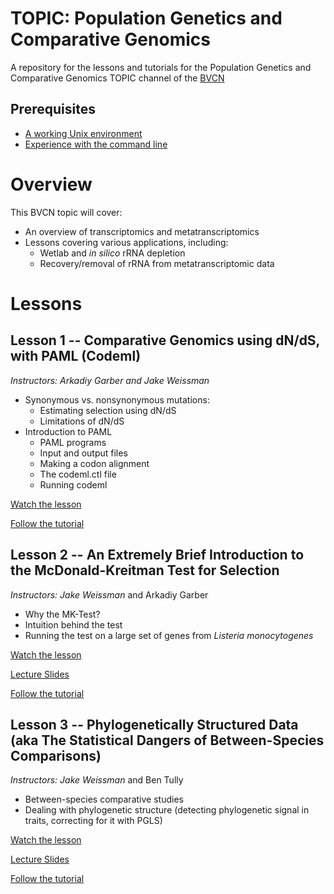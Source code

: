 # TOPIC: Population Genetics and Comparative Genomics
A repository for the lessons and tutorials for the Population Genetics and Comparative Genomics TOPIC channel of the [BVCN](https://biovcnet.github.io/)


## Prerequisites
* [A working Unix environment](https://github.com/biovcnet/biovcnet.github.io/wiki/1.-Setting-up-a-local-Linux-(or-Unix)-environment)
* [Experience with the command line](https://github.com/biovcnet/biovcnet.github.io/wiki/2.-Using-the-Command-line)

# Overview
This BVCN topic will cover:

* An overview of transcriptomics and metatranscriptomics
* Lessons covering various applications, including:
    * Wetlab and _in silico_ rRNA depletion
    * Recovery/removal of rRNA from metatranscriptomic data

# Lessons

## Lesson 1 -- Comparative Genomics using dN/dS, with PAML (Codeml)
_Instructors: Arkadiy Garber and Jake Weissman_

* Synonymous vs. nonsynonymous mutations: 
  * Estimating selection using dN/dS 
  * Limitations of dN/dS
* Introduction to PAML
  * PAML programs
  * Input and output files
  * Making a codon alignment
  * The codeml.ctl file
  * Running codeml

[Watch the lesson]()

[Follow the tutorial](https://github.com/Arkadiy-Garber/bvcn-binder-paml)

## Lesson 2 -- An Extremely Brief Introduction to the McDonald-Kreitman Test for Selection
_Instructors: Jake Weissman_ and Arkadiy Garber

* Why the MK-Test?
* Intuition behind the test
* Running the test on a large set of genes from *Listeria monocytogenes*

[Watch the lesson](https://www.youtube.com/watch?v=73hhXirGP3k)

[Lecture Slides](https://github.com/biovcnet/topic-pop-gen-and-comparative-genomics/blob/master/Lesson-2/TeX/lesson-mkt.pdf)

[Follow the tutorial](https://biovcnet.github.io/_pages/lesson-mktest)

## Lesson 3 -- Phylogenetically Structured Data (aka The Statistical Dangers of Between-Species Comparisons)
_Instructors: Jake Weissman_ and Ben Tully

* Between-species comparative studies
* Dealing with phylogenetic structure (detecting phylogenetic signal in traits, correcting for it with PGLS)

[Watch the lesson](https://youtu.be/Y2tHcELmhUM)

[Lecture Slides](https://github.com/biovcnet/topic-pop-gen-and-comparative-genomics/blob/master/Lesson-3/lesson-phylogenetically-structured-data_slides.pdf)

[Follow the tutorial](https://biovcnet.github.io/_pages/lesson-phylogenetically-structured-data)


